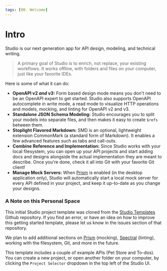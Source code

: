 ```yaml
---
tags: [00. Welcome]
---
```


# Intro

Studio is our next generation app for API design, modeling, and technical writing. 

> A primary goal of Studio is to enrich, not replace, your existing workflows. It works offline, with folders and files on your computer, just like your favorite IDEs.

Here is some of what it can do:

- **OpenAPI v2 _and_ v3:** Form based design mode means you don't need to be an OpenAPI expert to get started. Studio also supports OpenAPI autocomplete in write mode, a read mode to visualize HTTP operations and models, mocking, and linting for OpenAPI v2 and v3.
- **Standalone JSON Schema Modeling:** Studio encourages you to split your models into separate files, and then makes it easy to create `$refs` between them.
- **Stoplight Flavored Markdown:** SMD is an optional, lightweight extension CommonMark (a standard form of Markdown). It enables a few advanced features such as tabs and call-outs.
- **Combine Reference and Implementation:** Since Studio works with your local filesystem, you can open up your API projects and start adding docs and designs alongside the actual implementation they are meant to describe. Once you're done, check it all into Git with your favorite Git client!
- **Manage Mock Servers:** When [Prism](https://stoplight.io/prism/) is enabled (in the desktop application only), Studio will automatically start a local mock server for every API defined in your project, and keep it up-to-date as you change your designs.

### A Note on this Personal Space

This initial Studio project template was cloned from the [Studio Templates](https://github.com/stoplightio/studio-templates) Github repository. If you find an error, or have an idea on how to improve this getting started template, please let us know in the issues section of that repository.

We plan to add additional sections on [Prism](https://stoplight.io/prism/) (mocking), [Spectral](https://stoplight.io/spectral/) (linting), working with the filesystem, Git, and more in the future.

This template includes a couple of example APIs (Pet Store and To-dos). You can create a new project, or open another folder on your computer, by clicking the `Project Selector` dropdown in the top left of the Studio UI.